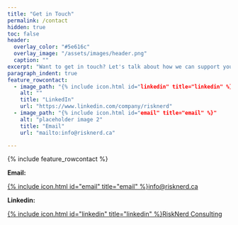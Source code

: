 ```yaml
---
title: "Get in Touch"
permalink: /contact
hidden: true
toc: false
header:
  overlay_color: "#5e616c"
  overlay_image: "/assets/images/header.png"
  caption: ""
excerpt: "Want to get in touch? Let's talk about how we can support your business. Here's how to reach us:"    
paragraph_indent: true
feature_rowcontact:
  - image_path: "{% include icon.html id="linkedin" title="linkedin" %}"
    alt: ""
    title: "LinkedIn"
    url: "https://www.linkedin.com/company/risknerd"
  - image_path: "{% include icon.html id="email" title="email" %}"
    alt: "placeholder image 2"
    title: "Email"
    url: "mailto:info@risknerd.ca"

---
```


{% include feature_rowcontact %}

**Email:**

[{% include icon.html id="email" title="email" %}](mailto:info@risknerd.ca)[info@risknerd.ca](mailto:info@risknerd.ca "Send us an email")

**Linkedin:**

[{% include icon.html id="linkedin" title="linkedin" %}](https://www.linkedin.com/company/risknerd)[RiskNerd Consulting](https://www.linkedin.com/company/risknerd "Connect on LinkedIn")
